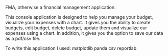 FMA, otherwise a financial management application.

This console application is designed to help you manage your budget,
visualize your expenses with a chart.
It gives you the ability to create budgets, edit budget, delete budget, update them and visualize our expenses using a chart.
In addition, it gives you the option to save our data as a pdf/csv file.

To write this application I used:
matplotlib
panda
csv
reportlab
